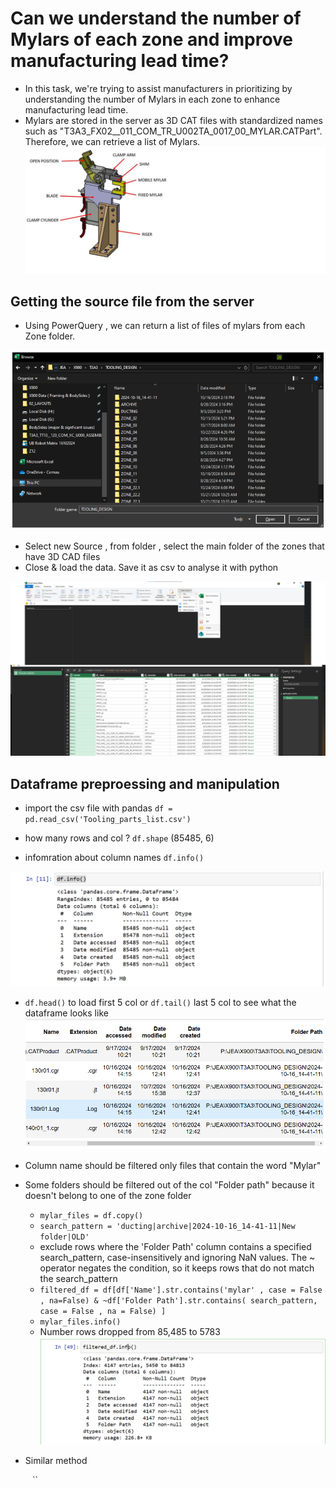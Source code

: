 # Can we understand the number of Mylars of each zone and improve manufacturing lead time?
- In this task, we're trying to assist manufacturers in prioritizing by understanding the number of Mylars in each zone to enhance manufacturing lead time.
- Mylars are stored in the server as 3D CAT files with standardized names such as "T3A3_FX02__011_COM_TR_U002TA_0017_00_MYLAR.CATPart". Therefore, we can retrieve a list of Mylars.
![Clamp](Clamp_unit.jpg)

## Getting the source file from the server
- Using PowerQuery , we can return a list of files of mylars from each Zone folder.
  
![](files.png)

- Select new Source , from folder , select the main folder of the zones that have 3D CAD files
- Close & load the data. Save it as csv to analyse it with python

![](powerQuery.png)

## Dataframe preproessing and manipulation
- import the csv file with pandas
`df = pd.read_csv('Tooling_parts_list.csv')`
- how many rows and col ? `df.shape`    (85485, 6)

- infomration about column names `df.info()`
  
![](df_info.png)

- `df.head()` to load first 5 col or `df.tail()` last 5 col to see what the dataframe looks like
  ![](df_head.png)

- Column name should be filtered only files that contain the word "Mylar"
- Some folders should be filtered out of the col "Folder path" because it doesn't belong to one of the zone folder 
  - `mylar_files = df.copy()`
  - `search_pattern = 'ducting|archive|2024-10-16_14-41-11|New folder|OLD'`
  - exclude rows where the 'Folder Path' column contains a specified search_pattern, case-insensitively and ignoring NaN values. The ~ operator negates the condition, so it keeps rows that do not match the search_pattern
  - `filtered_df = df[df['Name'].str.contains('mylar' , case = False , na=False) & ~df['Folder Path'].str.contains( search_pattern, case = False , na = False) ] 
`
  - `mylar_files.info()`
  - Number rows dropped from 85,485 to 5783
  ![](df.info_filtered.png)



- Similar method 

  ``
  ``
  ``
